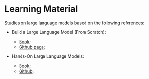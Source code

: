 # Learning Material

Studies on large language models based on the following references:

- Build a Large Language Model (From Scratch):
    - [Book](amzn.to/4fqvn0D);
    - [Github page](https://github.com/rasbt/LLMs-from-scratch);

- Hands-On Large Language Models:
    - [Book](https://www.amazon.com/Hands-Large-Language-Models-Understanding/dp/1098150961);
    - [Github](https://github.com/HandsOnLLM/Hands-On-Large-Language-Models?tab=readme-ov-file);

